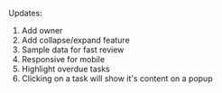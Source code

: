 Updates:

1. Add owner
2. Add collapse/expand feature
3. Sample data for fast review
4. Responsive for mobile
5. Highlight overdue tasks
6. Clicking on a task will show it's content on a popup